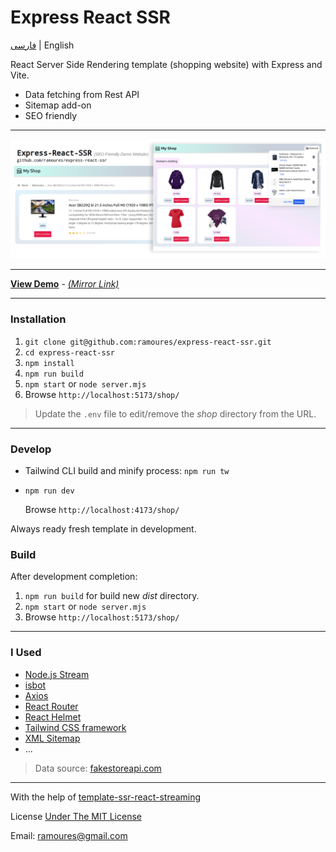 # Express React SSR

[فارسی](https://awaweb.ir/blog/posts/express-react-ssr) | English

React Server Side Rendering template (shopping website) with Express and Vite.

- Data fetching from Rest API
- Sitemap add-on
- SEO friendly

---

<img src="screenshot.png">

---

**[View Demo](https://erssr.awaweb.ir/shop/)** - _[(Mirror Link)](https://express-react-ssr.onrender.com/shop/)_

---

### Installation

1. `git clone git@github.com:ramoures/express-react-ssr.git`
2. `cd express-react-ssr`
3. `npm install`
4. `npm run build`
5. `npm start` or `node server.mjs`
6. Browse `http://localhost:5173/shop/`

> Update the `.env` file to edit/remove the _shop_ directory from the URL.

---

### Develop

- Tailwind CLI build and minify process: `npm run tw`
- `npm run dev`

  Browse `http://localhost:4173/shop/`

Always ready fresh template in development.

### Build

After development completion:

1. `npm run build` for build new _dist_ directory.
2. `npm start` or `node server.mjs`
3. Browse `http://localhost:5173/shop/`

---

### I Used

- [Node.js Stream](https://nodejs.org/api/stream.html)
- [isbot](https://github.com/omrilotan/isbot)
- [Axios](https://github.com/axios/axios)
- [React Router](https://reactrouter.com/en/main)
- [React Helmet](https://github.com/nfl/react-helmet)
- [Tailwind CSS framework](https://github.com/tailwindlabs/tailwindcss)
- [XML Sitemap](https://www.sitemaps.org/)
- ...

> Data source: [fakestoreapi.com](https://fakestoreapi.com)

---

With the help of [template-ssr-react-streaming](https://github.com/bluwy/create-vite-extra/tree/master/template-ssr-react-streaming)

License [Under The MIT License](./LICENSE)

Email: ramoures@gmail.com
